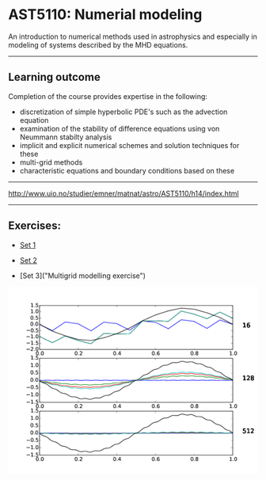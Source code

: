 # AST5110: Numerial modeling

An introduction to numerical methods used in astrophysics and especially in modeling of systems described by the MHD equations.

 - - -

## Learning outcome
Completion of the course provides expertise in the following:

- discretization of simple hyperbolic PDE's such as the advection equation
- examination of the stability of difference equations using von Neummann stabilty analysis
- implicit and explicit numerical schemes and solution techniques for these
- multi-grid methods
- characteristic equations and boundary conditions based on these

- - - 

http://www.uio.no/studier/emner/matnat/astro/AST5110/h14/index.html

- - -

## Exercises:

- [Set 1](http://www.uio.no/studier/emner/matnat/astro/AST5110/h14/undervisningsmateriale/exercise-numeric.pdf "Set 1")

- [Set 2](http://www.uio.no/studier/emner/matnat/astro/AST5110/h14/undervisningsmateriale/exercise-numeric2.pdf "Set 2: Viscosity and staggered grid")

- [Set 3]("Multigrid modelling exercise")

![Set 3 solution 1](/exercises3/imgs-0.png)
